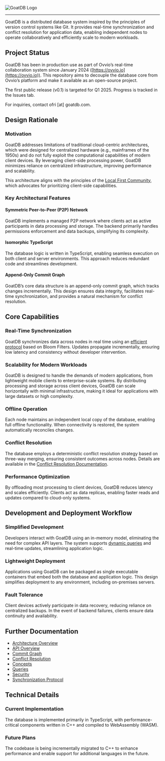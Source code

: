 <picture>
  <source media="(prefers-color-scheme: dark)" srcset="https://github.com/user-attachments/assets/4975e49c-e73c-435e-8e10-97adc2c0aaeb">
  <source media="(prefers-color-scheme: light)" srcset="https://github.com/user-attachments/assets/270caf47-3ed8-49d4-b3b9-74a51bd2d6c0">
  <img alt="GoatDB Logo" src="https://github.com/user-attachments/assets/270caf47-3ed8-49d4-b3b9-74a51bd2d6c0">
</picture>

---

GoatDB is a distributed database system inspired by the principles of version control systems like Git. It provides real-time synchronization and conflict resolution for application data, enabling independent nodes to operate collaboratively and efficiently scale to modern workloads.

## Project Status

GoatDB has been in production use as part of Ovvio’s real-time collaboration system since January 2024 ([https://ovvio.io](https://ovvio.io)). This repository aims to decouple the database core from Ovvio’s platform and make it available as an open-source project.

The first public release (v0.1) is targeted for Q1 2025. Progress is tracked in the Issues tab.

For inquiries, contact ofri [at] goatdb.com.

## Design Rationale

### Motivation

GoatDB addresses limitations of traditional cloud-centric architectures, which were designed for centralized hardware (e.g., mainframes of the 1950s) and do not fully exploit the computational capabilities of modern client devices. By leveraging client-side processing power, GoatDB minimizes reliance on centralized infrastructure, improving performance and scalability.

This architecture aligns with the principles of the [Local First Community](https://localfirstweb.dev/), which advocates for prioritizing client-side capabilities.

### Key Architectural Features

#### Symmetric Peer-to-Peer (P2P) Network

GoatDB implements a managed P2P network where clients act as active participants in data processing and storage. The backend primarily handles permissions enforcement and data backups, simplifying its complexity.

#### Isomorphic TypeScript

The database logic is written in TypeScript, enabling seamless execution on both client and server environments. This approach reduces redundant code and streamlines development.

#### Append-Only Commit Graph

GoatDB’s core data structure is an append-only commit graph, which tracks changes incrementally. This design ensures data integrity, facilitates real-time synchronization, and provides a natural mechanism for conflict resolution.

## Core Capabilities

### Real-Time Synchronization

GoatDB synchronizes data across nodes in real time using an [efficient protocol](docs/sync.md) based on Bloom Filters. Updates propagate incrementally, ensuring low latency and consistency without developer intervention.

### Scalability for Modern Workloads

GoatDB is designed to handle the demands of modern applications, from lightweight mobile clients to enterprise-scale systems. By distributing processing and storage across client devices, GoatDB can scale horizontally with minimal infrastructure, making it ideal for applications with large datasets or high complexity.

### Offline Operation

Each node maintains an independent local copy of the database, enabling full offline functionality. When connectivity is restored, the system automatically reconciles changes.

### Conflict Resolution

The database employs a deterministic conflict resolution strategy based on three-way merging, ensuring consistent outcomes across nodes. Details are available in the [Conflict Resolution Documentation](docs/conflict-resolution.md).

### Performance Optimization

By offloading most processing to client devices, GoatDB reduces latency and scales efficiently. Clients act as data replicas, enabling faster reads and updates compared to cloud-only systems.

## Development and Deployment Workflow

### Simplified Development

Developers interact with GoatDB using an in-memory model, eliminating the need for complex API layers. The system supports [dynamic queries](docs/query.md) and real-time updates, streamlining application logic.

### Lightweight Deployment

Applications using GoatDB can be packaged as single executable containers that embed both the database and application logic. This design simplifies deployment to any environment, including on-premises servers.

### Fault Tolerance

Client devices actively participate in data recovery, reducing reliance on centralized backups. In the event of backend failures, clients ensure data continuity and availability.

## Further Documentation

- [Architecture Overview](docs/architecture.md)
- [API Overview](docs/api.md)
- [Commit Graph](docs/commit-graph.md)
- [Conflict Resolution](docs/conflict-resolution.md)
- [Concepts](docs/concepts.md)
- [Queries](docs/query.md)
- [Security](docs/security.md)
- [Synchronization Protocol](docs/sync.md)

## Technical Details

### Current Implementation

The database is implemented primarily in TypeScript, with performance-critical components written in C++ and compiled to WebAssembly (WASM).

### Future Plans

The codebase is being incrementally migrated to C++ to enhance performance and enable support for additional languages in the future.
